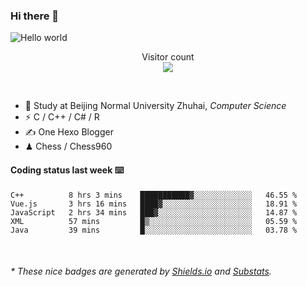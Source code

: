 ### Hi there 👋


<img src="https://raw.githubusercontent.com/sagar-viradiya/sagar-viradiya/master/resources/banner.png" alt="Hello world">
<p align="center"> 
  Visitor count<br/>
  <img src="https://profile-counter.glitch.me/youszoe/count.svg" />
</p>

<br/>


- 🍻  Study at Beijing Normal University Zhuhai, _Computer Science_
- ⚡  C / C++ / C# / R
- ✍️  One Hexo Blogger
- ♟  Chess / Chess960 


#### Coding status last week ⌨️

<!--START_SECTION:waka-->
```text
C++          8 hrs 3 mins    ███████████▓░░░░░░░░░░░░░   46.55 % 
Vue.js       3 hrs 16 mins   ████▓░░░░░░░░░░░░░░░░░░░░   18.91 % 
JavaScript   2 hrs 34 mins   ███▓░░░░░░░░░░░░░░░░░░░░░   14.87 % 
XML          57 mins         █▒░░░░░░░░░░░░░░░░░░░░░░░   05.59 % 
Java         39 mins         █░░░░░░░░░░░░░░░░░░░░░░░░   03.78 % 
```
<!--END_SECTION:waka-->

<br/>
<center><img src="http://ghchart.rshah.org/409ba5/yousazoe" alt="" /></center>


<h6>* These nice badges are generated by <a href="https://shields.io/">Shields.io</a> and <a href="https://github.com/spencerwooo/Substats">Substats</a>.</h6>
